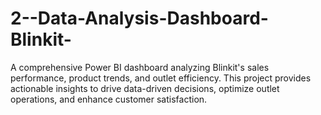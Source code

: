 # 2--Data-Analysis-Dashboard-Blinkit-
A comprehensive Power BI dashboard analyzing Blinkit's sales performance, product trends, and outlet efficiency. This project provides actionable insights to drive data-driven decisions, optimize outlet operations, and enhance customer satisfaction.
